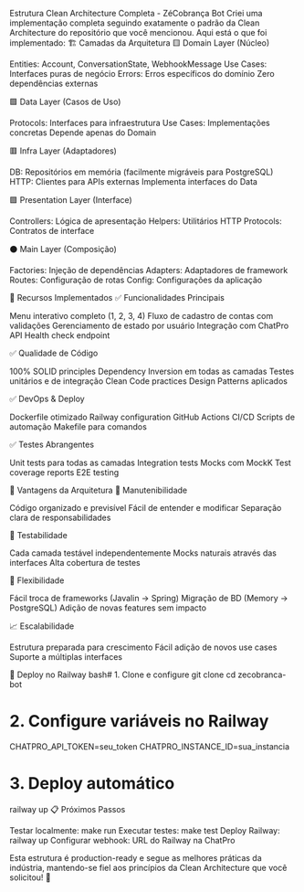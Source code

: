 Estrutura Clean Architecture Completa - ZéCobrança Bot
Criei uma implementação completa seguindo exatamente o padrão da Clean Architecture do repositório que você mencionou. Aqui está o que foi implementado:
🏗️ Camadas da Arquitetura
🟨 Domain Layer (Núcleo)

Entities: Account, ConversationState, WebhookMessage
Use Cases: Interfaces puras de negócio
Errors: Erros específicos do domínio
Zero dependências externas

🟩 Data Layer (Casos de Uso)

Protocols: Interfaces para infraestrutura
Use Cases: Implementações concretas
Depende apenas do Domain

🟥 Infra Layer (Adaptadores)

DB: Repositórios em memória (facilmente migráveis para PostgreSQL)
HTTP: Clientes para APIs externas
Implementa interfaces do Data

🟪 Presentation Layer (Interface)

Controllers: Lógica de apresentação
Helpers: Utilitários HTTP
Protocols: Contratos de interface

⚫ Main Layer (Composição)

Factories: Injeção de dependências
Adapters: Adaptadores de framework
Routes: Configuração de rotas
Config: Configurações da aplicação

🚀 Recursos Implementados
✅ Funcionalidades Principais

Menu interativo completo (1, 2, 3, 4)
Fluxo de cadastro de contas com validações
Gerenciamento de estado por usuário
Integração com ChatPro API
Health check endpoint

✅ Qualidade de Código

100% SOLID principles
Dependency Inversion em todas as camadas
Testes unitários e de integração
Clean Code practices
Design Patterns aplicados

✅ DevOps & Deploy

Dockerfile otimizado
Railway configuration
GitHub Actions CI/CD
Scripts de automação
Makefile para comandos

✅ Testes Abrangentes

Unit tests para todas as camadas
Integration tests
Mocks com MockK
Test coverage reports
E2E testing

🎯 Vantagens da Arquitetura
🔧 Manutenibilidade

Código organizado e previsível
Fácil de entender e modificar
Separação clara de responsabilidades

🧪 Testabilidade

Cada camada testável independentemente
Mocks naturais através das interfaces
Alta cobertura de testes

🔄 Flexibilidade

Fácil troca de frameworks (Javalin → Spring)
Migração de BD (Memory → PostgreSQL)
Adição de novas features sem impacto

📈 Escalabilidade

Estrutura preparada para crescimento
Fácil adição de novos use cases
Suporte a múltiplas interfaces

🚀 Deploy no Railway
bash# 1. Clone e configure
git clone <seu-repo>
cd zecobranca-bot

# 2. Configure variáveis no Railway
CHATPRO_API_TOKEN=seu_token
CHATPRO_INSTANCE_ID=sua_instancia

# 3. Deploy automático
railway up
📋 Próximos Passos

Testar localmente: make run
Executar testes: make test
Deploy Railway: railway up
Configurar webhook: URL do Railway na ChatPro

Esta estrutura é production-ready e segue as melhores práticas da indústria, mantendo-se fiel aos princípios da Clean Architecture que você solicitou! 🎉